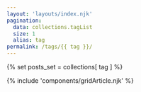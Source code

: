 ```yaml
---
layout: 'layouts/index.njk'
pagination:
  data: collections.tagList
  size: 1
  alias: tag
permalink: /tags/{{ tag }}/
---
```

{% set posts_set = collections[ tag ] %}

{% include 'components/gridArticle.njk' %}